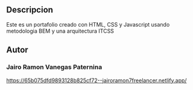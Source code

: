 ## Descripcion 
Este es un portafolio creado con HTML, CSS y Javascript usando metodologia BEM y una arquitectura ITCSS
## Autor
<h3>Jairo Ramon Vanegas Paternina</h3>

https://65b075dfd9893128b825cf72--jairoramon7freelancer.netlify.app/

